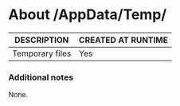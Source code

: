 ﻿# About /AppData/Temp/
| DESCRIPTION     | CREATED AT RUNTIME |
|-----------------|--------------------|
| Temporary files | Yes                |

### Additional notes
None.